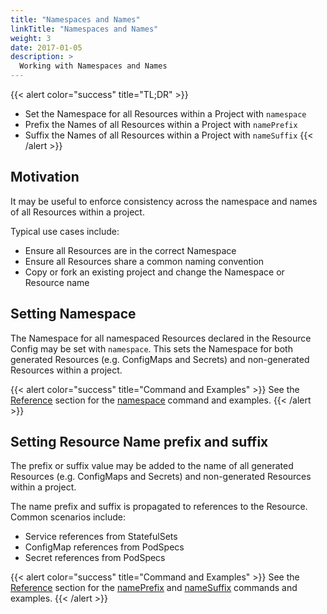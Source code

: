 ```yaml
---
title: "Namespaces and Names"
linkTitle: "Namespaces and Names"
weight: 3
date: 2017-01-05
description: >
  Working with Namespaces and Names
---
```


{{< alert color="success" title="TL;DR" >}}
- Set the Namespace for all Resources within a Project with `namespace`
- Prefix the Names of all Resources within a Project with `namePrefix`
- Suffix the Names of all Resources within a Project with `nameSuffix`
{{< /alert >}}

## Motivation
It may be useful to enforce consistency across the namespace and names of all Resources within a project.

Typical use cases include:
- Ensure all Resources are in the correct Namespace
- Ensure all Resources share a common naming convention
- Copy or fork an existing project and change the Namespace or Resource name

## Setting Namespace
The Namespace for all namespaced Resources declared in the Resource Config may be set with `namespace`. This sets the Namespace for both generated Resources (e.g. ConfigMaps and Secrets) and non-generated Resources within a project.

{{< alert color="success" title="Command and Examples" >}}
See the [Reference](/docs/reference/) section for the [namespace](/docs/reference/api/kustomization-file/namespace/) command and examples.
{{< /alert >}}

## Setting Resource Name prefix and suffix
The prefix or suffix value may be added to the name of all generated Resources (e.g. ConfigMaps and Secrets) and non-generated Resources within a project.

The name prefix and suffix is propagated to references to the Resource. Common scenarios include:
- Service references from StatefulSets
- ConfigMap references from PodSpecs
- Secret references from PodSpecs

{{< alert color="success" title="Command and Examples" >}}
See the [Reference](/docs/reference/) section for the [namePrefix](/docs/reference/api/kustomization-file/nameprefix/) and [nameSuffix](/docs/reference/api/kustomization-file/namesuffix/) commands and examples.
{{< /alert >}}
